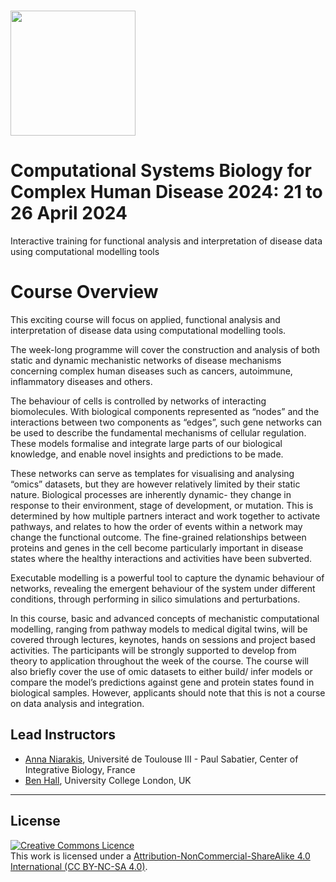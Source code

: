 # <img src="https://coursesandconferences.wellcomeconnectingscience.org/wp-content/themes/wcc_courses_and_conferences/dist/assets/svg/logo.svg" width="200" height="200">

# Computational Systems Biology for Complex Human Disease 2024: 21 to 26 April 2024

Interactive training for functional analysis and interpretation of disease data using computational modelling tools

# Course Overview

This exciting course will focus on applied, functional analysis and interpretation of disease data using computational modelling tools.

The week-long programme will cover the construction and analysis of both static and dynamic mechanistic networks of disease mechanisms concerning complex human diseases such as cancers, autoimmune, inflammatory diseases and others.

The behaviour of cells is controlled by networks of interacting biomolecules. With biological components represented as “nodes” and the interactions between two components as “edges”, such gene networks can be used to describe the fundamental mechanisms of cellular regulation. These models formalise and integrate large parts of our biological knowledge, and enable novel insights and predictions to be made.

These networks can serve as templates for visualising and analysing “omics” datasets, but they are however relatively limited by their static nature. Biological processes are inherently dynamic- they change in response to their environment, stage of development, or mutation. This is determined by how multiple partners interact and work together to activate pathways, and relates to how the order of events within a network may change the functional outcome. The fine-grained relationships between proteins and genes in the cell become particularly important in disease states where the healthy interactions and activities have been subverted.

Executable modelling is a powerful tool to capture the dynamic behaviour of networks, revealing the emergent behaviour of the system under different conditions, through performing in silico simulations and perturbations.

In this course, basic and advanced concepts of mechanistic computational modelling, ranging from pathway models to medical digital twins, will be covered through lectures, keynotes, hands on sessions and project based activities. The participants will be strongly supported to develop from theory to application throughout the week of the course.  The course will also briefly cover the use of omic datasets to either build/ infer models or compare the model’s predictions against gene and protein states found in biological samples. However, applicants should note that this is not a course on data analysis and integration. 

## Lead Instructors

- [Anna Niarakis](https://orcid.org/0000-0002-9687-7426), Université de Toulouse III - Paul Sabatier, Center of Integrative Biology, France
- [Ben Hall](https://profiles.ucl.ac.uk/33570-benjamin-hall), University College London, UK

******
## License
<a rel="license" href="http://creativecommons.org/licenses/by/4.0/"><img alt="Creative Commons Licence" style="border-width:0" src="https://i.creativecommons.org/l/by-nc-sa/4.0/88x31.png" /></a><br />This work is licensed under a <a rel="license" href="https://creativecommons.org/licenses/by-nc-sa/4.0/">Attribution-NonCommercial-ShareAlike 4.0 International (CC BY-NC-SA 4.0)</a>.
